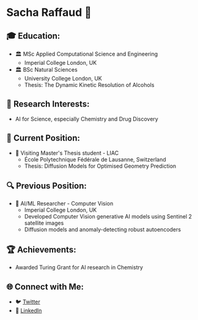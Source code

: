 # Sacha Raffaud 🚀

## 🎓 Education:
- 🏛️ MSc Applied Computational Science and Engineering
  - Imperial College London, UK
- 🏛️ BSc Natural Sciences
  - University College London, UK
  - Thesis: The Dynamic Kinetic Resolution of Alcohols

## 🔬 Research Interests:
- AI for Science, especially Chemistry and Drug Discovery

## 🚀 Current Position:
- 🏢 Visiting Master's Thesis student - LIAC
  - École Polytechnique Fédérale de Lausanne, Switzerland
  - Thesis: Diffusion Models for Optimised Geometry Prediction

## 🔍 Previous Position:
- 🏢 AI/ML Researcher - Computer Vision
  - Imperial College London, UK
  - Developed Computer Vision generative AI models using Sentinel 2 satellite images
  - Diffusion models and anomaly-detecting robust autoencoders

## 🏆 Achievements:
- Awarded Turing Grant for AI research in Chemistry

## 🌐 Connect with Me:
- 🐦 [Twitter](https://twitter.com/sacha_rfd)
- 🔗 [LinkedIn](https://www.linkedin.com/in/sacha-raffaud)

